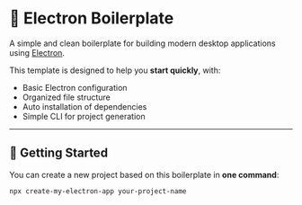 # 🧪 Electron Boilerplate

A simple and clean boilerplate for building modern desktop applications using [Electron](https://www.electronjs.org/).

This template is designed to help you **start quickly**, with:
- Basic Electron configuration
- Organized file structure
- Auto installation of dependencies
- Simple CLI for project generation

---

## 🚀 Getting Started

You can create a new project based on this boilerplate in **one command**:

```bash
npx create-my-electron-app your-project-name

